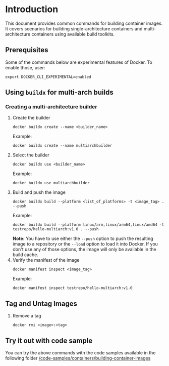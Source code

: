 # Introduction

This document provides common commands for building container images. It covers scenarios for building single-architecture containers and multi-architecture containers using available build toolkits.

## Prerequisites
Some of the commands below are experimental features of Docker. To enable those, user:
```
export DOCKER_CLI_EXPERIMENTAL=enabled
```

## Using `buildx` for multi-arch builds

### Creating a multi-architecture builder

1. Create the builder
   ```
   docker buildx create --name <builder_name>
   ```
   Example:
   ```
   docker buildx create --name multiarchbuilder
   ```
2. Select the builder
   ```
   docker buildx use <builder_name>
   ```
   Example:
   ```
   docker buildx use multiarchbuilder
   ```
3. Build and push the image
   ```
   docker buildx build --platform <list_of_platforms> -t <image_tag> . --push
   ```
   Example:
   ```
   docker buildx build --platform linux/arm,linux/arm64,linux/amd64 -t testrepo/hello-multiarch:v1.0 . --push
   ```
   **Note:** You have to use either the `--push` option to push the resulting image to a repository or the `--load` option to load it into Docker. If you don't use any of those options, the image will only be available in the build cache.
4. Verify the manifest of the image
   ```
   docker manifest inspect <image_tag>
   ```
   Example:
   ```
   docker manifest inspect testrepo/hello-multiarch:v1.0
   ```

## Tag and Untag Images

1. Remove a tag
   ```
   docker rmi <image>:<tag>
   ```

## Try it out with code sample
You can try the above commands with the code samples available in the following folder [/code-samples/containers/building-container-images](../code-samples/containers/building-container-images/README.md)
